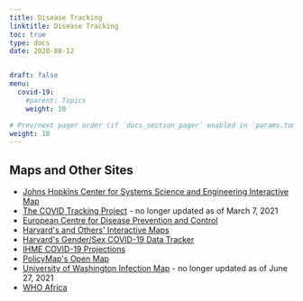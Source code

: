 ```yaml
---
title: Disease Tracking
linktitle: Disease Tracking
toc: true
type: docs
date: 2020-08-12


draft: false
menu:
  covid-19:
    #parent: Topics
    weight: 10

# Prev/next pager order (if `docs_section_pager` enabled in `params.toml`)
weight: 10
---
```


## Maps and Other Sites

* [Johns Hopkins Center for Systems Science and Engineering Interactive Map](https://www.arcgis.com/apps/opsdashboard/index.html#/bda7594740fd40299423467b48e9ecf6)
* [The COVID Tracking Project](https://covidtracking.com/) - no longer updated as of March 7, 2021
* [European Centre for Disease Prevention and Control](https://www.ecdc.europa.eu/en/novel-coronavirus-china)
* [Harvard's and Others' Interactive Maps](https://www.healthmap.org/covid-19/)
* [Harvard's Gender/Sex COVID-19 Data Tracker](https://www.genderscilab.org/gender-and-sex-in-covid19)
* [IHME COVID-19 Projections](https://covid19.healthdata.org/projections)
* [PolicyMap's Open Map](https://www.policymap.com/maps)
* [University of Washington Infection Map](https://hgis.uw.edu/virus/) - no longer updated as of June 27, 2021
* [WHO Africa](https://who.maps.arcgis.com/apps/opsdashboard/index.html#/0c9b3a8b68d0437a8cf28581e9c063a9)

